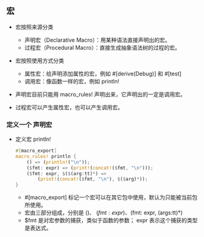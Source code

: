 ## 宏
- 宏按照来源分类
    - 声明宏（Declarative Macro）：用某种语法直接声明出的宏。
    - 过程宏（Procedural Macro）：直接生成抽象语法树的过程的宏。
- 宏按照使用方式分类
    - 属性宏：给声明添加属性的宏，例如 #[derive(Debug)] 和 #[test]
    - 调用宏：像函数一样的宏，例如 println!


- 声明宏目前只能用 macro_rules! 声明出来，它声明出的一定是调用宏。
- 过程宏可以产生属性宏，也可以产生调用宏。

### 定义一个 声明宏
- 定义宏 println!
    ```rust
    #[macro_export]
    macro_rules! println {
        () => (println!("\n"));
        ($fmt: expr) => (print!(concat!($fmt, "\n")));
        ($fmt: expr, $($(arg:tt)*) =>
            (print!(concat!($fmt, "\n"), $($arg)*));
    }
    ```
    - #[macro_export] 标记一个宏可以在其它包中使用，默认为只能被当前包所使用。
    - 宏由三部分组成，分别是 ()、 ($fmt:expr)、 ($fmt: expr, $($args:tt)*)
    - $fmt 是对宏参数的捕获，类似于函数的参数； expr 表示这个捕获的类型是表达式。
    